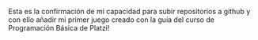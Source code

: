 Esta es la confirmación de mi capacidad para subir repositorios a github y con ello añadir mi primer juego creado con la guía del curso de Programación Básica de Platzi!

